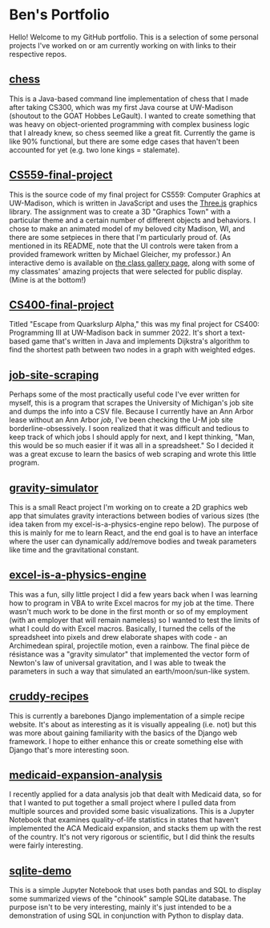 # Ben's Portfolio
Hello! Welcome to my GitHub portfolio. This is a selection of some personal projects I've worked on or am currently working on with links to their respective repos.

## [chess](https://github.com/bdiamond2/chess)
This is a Java-based command line implementation of chess that I made after taking CS300, which was my first Java course at UW-Madison (shoutout to the GOAT Hobbes LeGault). I wanted to create something that was heavy on object-oriented programming with complex business logic that I already knew, so chess seemed like a great fit. Currently the game is like 90% functional, but there are some edge cases that haven't been accounted for yet (e.g. two lone kings = stalemate).

## [CS559-final-project](https://github.com/bdiamond2/CS559-final-project)
This is the source code of my final project for CS559: Computer Graphics at UW-Madison, which is written in JavaScript and uses the [Three.js](https://threejs.org/) graphics library. The assignment was to create a 3D "Graphics Town" with a particular theme and a certain number of different objects and behaviors. I chose to make an animated model of my beloved city Madison, WI, and there are some setpieces in there that I'm particularly proud of. (As mentioned in its README, note that the UI controls were taken from a provided framework written by Michael Gleicher, my professor.) An interactive demo is available on [the class gallery page](https://pages.graphics.cs.wisc.edu/559-sp23/gallery/grtowngallery/), along with some of my classmates' amazing projects that were selected for public display. (Mine is at the bottom!)

## [CS400-final-project](https://github.com/bdiamond2/CS400-final-project/)
Titled "Escape from Quarkslurp Alpha," this was my final project for CS400: Programming III at UW-Madison back in summer 2022. It's short a text-based game that's written in Java and implements Dijkstra's algorithm to find the shortest path between two nodes in a graph with weighted edges.

## [job-site-scraping](https://github.com/bdiamond2/job-site-scraping/blob/main/umich_job_scraper.ipynb)
Perhaps some of the most practically useful code I've ever written for myself, this is a program that scrapes the University of Michigan's job site and dumps the info into a CSV file. Because I currently have an Ann Arbor lease without an Ann Arbor *job*, I've been checking the U-M job site borderline-obsessively. I soon realized that it was difficult and tedious to keep track of which jobs I should apply for next, and I kept thinking, "Man, this would be so much easier if it was all in a spreadsheet." So I decided it was a great excuse to learn the basics of web scraping and wrote this little program.

## [gravity-simulator](https://github.com/bdiamond2/gravity-simulator/)
This is a small React project I'm working on to create a 2D graphics web app that simulates gravity interactions between bodies of various sizes (the idea taken from my excel-is-a-physics-engine repo below). The purpose of this is mainly for me to learn React, and the end goal is to have an interface where the user can dynamically add/remove bodies and tweak parameters like time and the gravitational constant.

## [excel-is-a-physics-engine](https://github.com/bdiamond2/excel-is-a-physics-engine)
This was a fun, silly little project I did a few years back when I was learning how to program in VBA to write Excel macros for my job at the time. There wasn't much work to be done in the first month or so of my employment (with an employer that will remain nameless) so I wanted to test the limits of what I could do with Excel macros. Basically, I turned the cells of the spreadsheet into pixels and drew elaborate shapes with code - an Archimedean spiral, projectile motion, even a rainbow. The final pièce de résistance was a "gravity simulator" that implemented the vector form of Newton's law of universal gravitation, and I was able to tweak the parameters in such a way that simulated an earth/moon/sun-like system.

## [cruddy-recipes](https://github.com/bdiamond2/cruddy-recipes)
This is currently a barebones Django implementation of a simple recipe website. It's about as interesting as it is visually appealing (i.e. not) but this was more about gaining familiarity with the basics of the Django web framework. I hope to either enhance this or create something else with Django that's more interesting soon.

## [medicaid-expansion-analysis](https://github.com/bdiamond2/medicaid-expansion-analysis/blob/main/medicaid_expansion.ipynb)
I recently applied for a data analysis job that dealt with Medicaid data, so for that I wanted to put together a small project where I pulled data from multiple sources and provided some basic visualizations. This is a Jupyter Notebook that examines quality-of-life statistics in states that haven't implemented the ACA Medicaid expansion, and stacks them up with the rest of the country. It's not very rigorous or scientific, but I did think the results were fairly interesting.

## [sqlite-demo](https://github.com/bdiamond2/sqlite-demo/)
This is a simple Jupyter Notebook that uses both pandas and SQL to display some summarized views of the "chinook" sample SQLite database. The purpose isn't to be very interesting, mainly it's just intended to be a demonstration of using SQL in conjunction with Python to display data.

